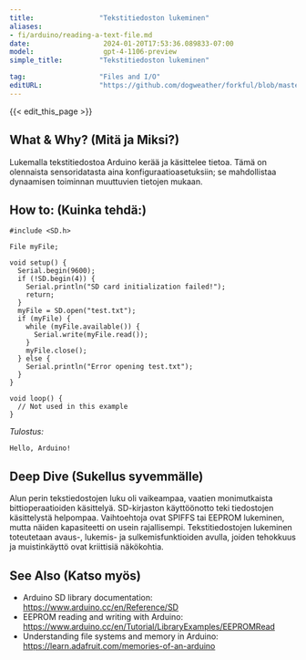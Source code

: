 ```yaml
---
title:                "Tekstitiedoston lukeminen"
aliases:
- fi/arduino/reading-a-text-file.md
date:                  2024-01-20T17:53:36.089833-07:00
model:                 gpt-4-1106-preview
simple_title:         "Tekstitiedoston lukeminen"

tag:                  "Files and I/O"
editURL:              "https://github.com/dogweather/forkful/blob/master/content/fi/arduino/reading-a-text-file.md"
---
```


{{< edit_this_page >}}

## What & Why? (Mitä ja Miksi?)
Lukemalla tekstitiedostoa Arduino kerää ja käsittelee tietoa. Tämä on olennaista sensoridatasta aina konfiguraatioasetuksiin; se mahdollistaa dynaamisen toiminnan muuttuvien tietojen mukaan.

## How to: (Kuinka tehdä:)
```arduino
#include <SD.h>

File myFile;

void setup() {
  Serial.begin(9600);
  if (!SD.begin(4)) {
    Serial.println("SD card initialization failed!");
    return;
  }
  myFile = SD.open("test.txt");
  if (myFile) {
    while (myFile.available()) {
      Serial.write(myFile.read());
    }
    myFile.close();
  } else {
    Serial.println("Error opening test.txt");
  }
}

void loop() {
  // Not used in this example
}
```
*Tulostus:*
```
Hello, Arduino!
```

## Deep Dive (Sukellus syvemmälle)
Alun perin tekstiedostojen luku oli vaikeampaa, vaatien monimutkaista bittioperaatioiden käsittelyä. SD-kirjaston käyttöönotto teki tiedostojen käsittelystä helpompaa. Vaihtoehtoja ovat SPIFFS tai EEPROM lukeminen, mutta näiden kapasiteetti on usein rajallisempi. Tekstitiedostojen lukeminen toteutetaan avaus-, lukemis- ja sulkemisfunktioiden avulla, joiden tehokkuus ja muistinkäyttö ovat kriittisiä näkökohtia.

## See Also (Katso myös)
- Arduino SD library documentation: https://www.arduino.cc/en/Reference/SD
- EEPROM reading and writing with Arduino: https://www.arduino.cc/en/Tutorial/LibraryExamples/EEPROMRead
- Understanding file systems and memory in Arduino: https://learn.adafruit.com/memories-of-an-arduino
